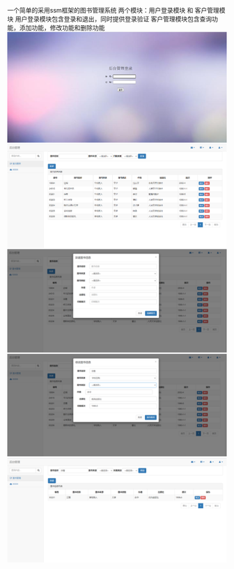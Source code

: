 一个简单的采用ssm框架的图书管理系统
两个模块：用户登录模块   和     客户管理模块
用户登录模块包含登录和退出，同时提供登录验证
客户管理模块包含查询功能，添加功能，修改功能和删除功能
![登录界面](images/login.png)
![主界面](images/main.png)
![添加功能界面](images/new.png)
![修改功能界面](images/modify.png)
![搜索功能界面](images/search.png)
